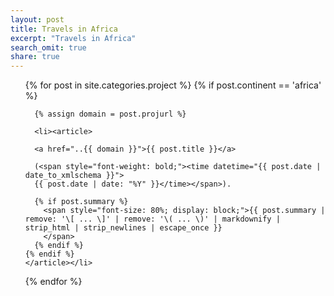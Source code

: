 ```yaml
---
layout: post
title: Travels in Africa
excerpt: "Travels in Africa"
search_omit: true
share: true
---
```


<ul class="post-list">
  {% for post in site.categories.project %}
    {% if post.continent == 'africa' %}

      {% assign domain = post.projurl %}

      <li><article>

      <a href="..{{ domain }}">{{ post.title }}</a>

      (<span style="font-weight: bold;"><time datetime="{{ post.date | date_to_xmlschema }}">
      {{ post.date | date: "%Y" }}</time></span>).

      {% if post.summary %}
        <span style="font-size: 80%; display: block;">{{ post.summary | remove: '\[ ... \]' | remove: '\( ... \)' | markdownify | strip_html | strip_newlines | escape_once }}
        </span>
      {% endif %}
    {% endif %}
    </article></li>
  {% endfor %}
</ul>
